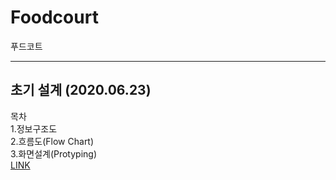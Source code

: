 # Foodcourt
푸드코트
<hr />

## 초기 설계 (2020.06.23)

목차    
1.정보구조도    
2.흐름도(Flow Chart)    
3.화면설계(Protyping)      
[LINK](https://docs.google.com/presentation/d/1tGW3FN7Fhg7YrkYtzW3r9yU50X8Cjuh64WsNs_I8nLU/edit#slide=id.g895759a2e8_0_260)
